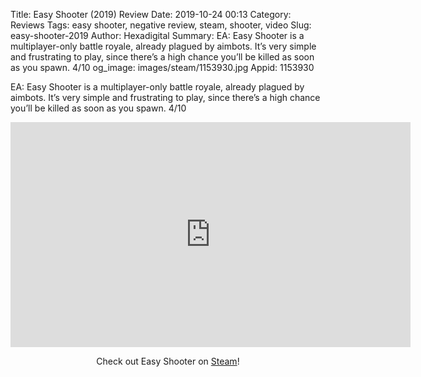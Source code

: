Title: Easy Shooter (2019) Review
Date: 2019-10-24 00:13
Category: Reviews
Tags: easy shooter, negative review, steam, shooter, video
Slug: easy-shooter-2019
Author: Hexadigital
Summary: EA: Easy Shooter is a multiplayer-only battle royale, already plagued by aimbots. It’s very simple and frustrating to play, since there’s a high chance you’ll be killed as soon as you spawn. 4/10
og_image: images/steam/1153930.jpg
Appid: 1153930

EA: Easy Shooter is a multiplayer-only battle royale, already plagued by aimbots. It’s very simple and frustrating to play, since there’s a high chance you’ll be killed as soon as you spawn. 4/10

<center><iframe src="https://www.youtube.com/embed/iLXbpHFKoHw?feature=oembed" allow="accelerometer; autoplay; encrypted-media; gyroscope; picture-in-picture" width="640" height="360" frameborder="0"></iframe>

Check out Easy Shooter on [Steam](https://store.steampowered.com/app/1153930/?curator_clanid=34633900)!</center>
